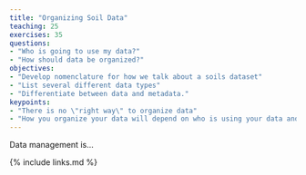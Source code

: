 ```yaml
---
title: "Organizing Soil Data"
teaching: 25
exercises: 35
questions:
- "Who is going to use my data?"
- "How should data be organized?"
objectives:
- "Develop nomenclature for how we talk about a soils dataset"
- "List several different data types"
- "Differentiate between data and metadata."
keypoints:
- "There is no \"right way\" to organize data"
- "How you organize your data will depend on who is using your data and how"
---
```


Data management is... 

{% include links.md %}

